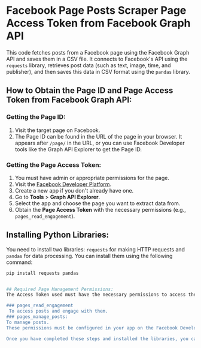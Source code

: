 # Facebook Page Posts Scraper  Page Access Token from Facebook Graph API

This code fetches posts from a Facebook page using the Facebook Graph API and saves them in a CSV file. It connects to Facebook's API using the `requests` library, retrieves post data (such as text, image, time, and publisher), and then saves this data in CSV format using the `pandas` library.

## How to Obtain the Page ID and Page Access Token from Facebook Graph API:

### Getting the Page ID:
1. Visit the target page on Facebook.
2. The Page ID can be found in the URL of the page in your browser. It appears after `/page/` in the URL, or you can use Facebook Developer tools like the Graph API Explorer to get the Page ID.

### Getting the Page Access Token:
1. You must have admin or appropriate permissions for the page.
2. Visit the [Facebook Developer Platform](https://developers.facebook.com/).
3. Create a new app if you don't already have one.
4. Go to **Tools** > **Graph API Explorer**.
5. Select the app and choose the page you want to extract data from.
6. Obtain the **Page Access Token** with the necessary permissions (e.g., `pages_read_engagement`).

## Installing Python Libraries:

You need to install two libraries: `requests` for making HTTP requests and `pandas` for data processing. You can install them using the following command:

```bash
pip install requests pandas


## Required Page Management Permissions:
The Access Token used must have the necessary permissions to access the page's data, such as:

### pages_read_engagement
 To access posts and engage with them.
### pages_manage_posts:
To manage posts.
These permissions must be configured in your app on the Facebook Developer Platform.

Once you have completed these steps and installed the libraries, you can successfully run the code to fetch posts from a Facebook page and save them in a CSV file.

